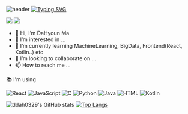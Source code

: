 ![header](https://capsule-render.vercel.app/api?type=waving&color=6994CDEE&text=&animation=twinkling&height=80)
[![Typing SVG](https://readme-typing-svg.demolab.com?font=Alkatra&weight=500&size=45&duration=3500&pause=3&color=6994CDEE&center=false&vCenter=false&multiline=true&repeat=false&width=1000&height=100&lines=Welcome+to+ddah0329's+GitHub!👋)](https://git.io/typing-svg)
<p>
  <a href="https://ddah0329.tistory.com/" target="_blank"><img src="https://img.shields.io/badge/tistory-eb531f?style=flat-square&logo=Tistory&logoColor=white"/></a>
  <a href="mailto:aldrlsb03@naver.com" target="_blank"><img src="https://img.shields.io/badge/aldrlsb03@naver.com-4CAF50?style=flat-square&logo=Naver&logoColor=white"/></a>
<!--   <a href="https://mookseong.notion.site/9a1a2e7072444d92a40ffaf350f7d78d?pvs=4" target="_blank"><img src="https://img.shields.io/badge/notion-000000?style=flat-square&logo=notion&logoColor=white"/></a> -->
</p>

- 👋 Hi, I’m DaHyoun Ma
- 👀 I’m interested in ...
- 🌱 I’m currently learning MachineLearning, BigData, Frontend(React, Kotlin..) etc
- 💞️ I’m looking to collaborate on ...
- 📫 How to reach me ...

📚 I'm using

![React](https://img.shields.io/badge/react-00a2ff.svg?logo=react&logoColor=white)
![JavaScript](https://img.shields.io/badge/javascript-ffc929.svg?logo=javascript&logoColor=white)
![C](https://img.shields.io/badge/C-00599C.svg?logo=C&logoColor=white)
![Python](https://img.shields.io/badge/Python-3776AB.svg?logo=Python&logoColor=white)
![Java](https://img.shields.io/badge/Java-007396.svg?logo=Java&logoColor=white)
![HTML](https://img.shields.io/badge/HTML-E34F26.svg?logo=HTML5&logoColor=white)
![Kotlin](https://img.shields.io/badge/kotlin-%237F52FF.svg?style=flat-square&logo=kotlin&logoColor=white)



<!--![Vue.js](https://img.shields.io/badge/vuejs-%234FC08D.svg?logo=vuedotjs&logoColor=white)
![TypeScript](https://img.shields.io/badge/typescript-%23007ACC.svg?logo=typescript&logoColor=white)
![JavaScript](https://img.shields.io/badge/-GraphQL-ff00c8?logo=graphql&logoColor=white)

![ddah0329's GitHub stats](https://github-readme-stats.vercel.app/api?username=ddah0329&show_icons=true&theme=tokyonight)
-->

![ddah0329's GitHub stats](https://github-readme-stats.vercel.app/api?username=ddah0329&show_icons=true&hide=issues) 
[![Top Langs](https://github-readme-stats.vercel.app/api/top-langs/?username=ddah0329&langs_count=10&layout=compact)](https://github.com/ddah0329/ddah0329)

<!--
![React](https://img.shields.io/badge/react-f5f5f5.svg?logo=react&logoColor=%2361DAFB)
![Vue.js](https://img.shields.io/badge/vuejs-f5f5f5.svg?logo=vuedotjs&logoColor=%234FC08D)
![TypeScript](https://img.shields.io/badge/typescript-f5f5f5.svg?logo=typescript&logoColor=%23007ACC)
![JavaScript](https://img.shields.io/badge/javascript-f5f5f5.svg?logo=javascript&logoColor=ffc929)
![JavaScript](https://img.shields.io/badge/-GraphQL-f5f5f5?logo=graphql&logoColor=ff00c8)
-->

<!---
ddah0329/ddah0329 is a ✨ special ✨ repository because its `README.md` (this file) appears on your GitHub profile.
You can click the Preview link to take a look at your changes.
--->
